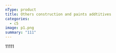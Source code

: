 ```yaml
---
nType: product
title: Others construction and paints addtitives
categories:
  - c5
image: p1.png
summary: "111"
---
```

11111